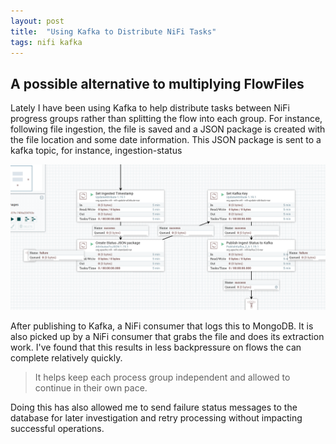 ```yaml
---
layout: post
title:  "Using Kafka to Distribute NiFi Tasks"
tags: nifi kafka
---
```


## A possible alternative to multiplying FlowFiles

Lately I have been using Kafka to help distribute tasks between NiFi progress groups
rather than splitting the flow into each group. For instance, following file ingestion,
the file is saved and a JSON package is created with the file location and some date information.
This JSON package is sent to a kafka topic, for instance, ingestion-status

![status to kafka flow](/assets/images/kafka-nifi-posts/flow-send-status-to-kafka.png)

After publishing to Kafka, a NiFi consumer that logs this to MongoDB. It is also picked up by a 
NiFi consumer that grabs the file and does its extraction work. I've found that this results in
less backpressure on flows the can complete relatively quickly. 

> It helps keep each process group independent and allowed to continue in their 
> own pace.

Doing this has also allowed me to send failure status messages to the database for later
investigation and retry processing without impacting successful operations.

